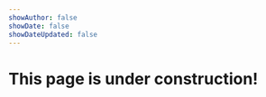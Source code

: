 ```yaml
---
showAuthor: false
showDate: false
showDateUpdated: false
---
```

# This page is under construction!



